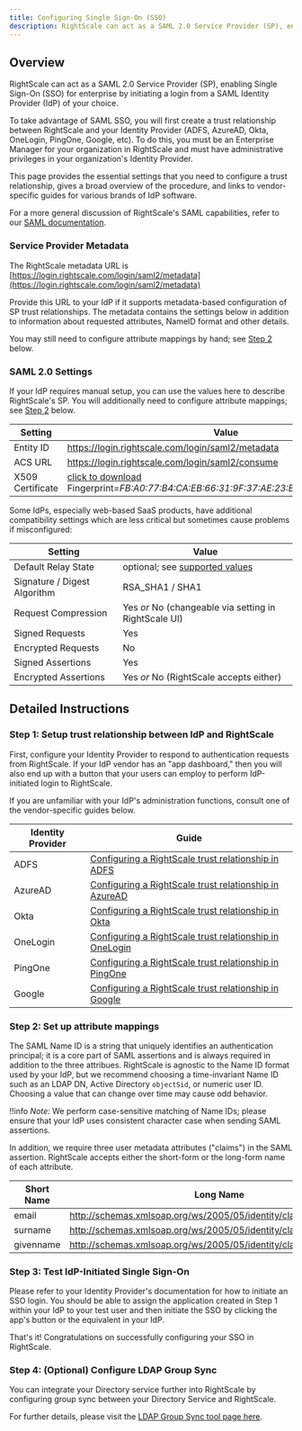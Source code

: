 ```yaml
---
title: Configuring Single Sign-On (SSO)
description: RightScale can act as a SAML 2.0 Service Provider (SP), enabling Single Sign-On (SSO) for enterprise by initiating a login from a SAML Identity Provider (IdP) of your choice.
---
```


## Overview

RightScale can act as a SAML 2.0 Service Provider (SP), enabling Single Sign-On (SSO) for enterprise by initiating a login from a SAML Identity Provider (IdP) of your choice.

To take advantage of SAML SSO, you will first create a trust relationship between RightScale and your Identity Provider (ADFS, AzureAD, Okta, OneLogin, PingOne, Google, etc). To do this, you must be an Enterprise Manager for your organization in RightScale and must have administrative privileges in your organization's Identity Provider.

This page provides the essential settings that you need to configure a trust relationship, gives a broad overview of the procedure, and links to vendor-specific guides for various brands of IdP software.

For a more general discussion of RightScale's SAML capabilities, refer to our [SAML documentation](../../saml.html).

### Service Provider Metadata

The RightScale metadata URL is [https://login.rightscale.com/login/saml2/metadata](https://login.rightscale.com/login/saml2/metadata)

Provide this URL to your IdP if it supports metadata-based configuration of SP trust relationships. The metadata contains the settings below in addition to information about requested attributes, NameID format and other details.

You may still need to configure attribute mappings by hand; see [Step 2](#detailed-instructions-step-2--set-up-attribute-mappings) below.

### SAML 2.0 Settings

If your IdP requires manual setup, you can use the values here to describe RightScale's SP. You will additionally need to configure attribute mappings; see [Step 2](#detailed-instructions-step-2--set-up-attribute-mappings) below.

| Setting          | Value                                                             |
| ---------------- | ----------------------------------------------------------------- |
| Entity ID        | https://login.rightscale.com/login/saml2/metadata                 |
| ACS URL          | https://login.rightscale.com/login/saml2/consume                  |
| X509 Certificate | [click to download](/platform/saml/login.rightscale.com-2023.pem)  Fingerprint=*FB:A0:77:B4:CA:EB:66:31:9F:37:AE:23:E1:42:92:21:A7:9B:48* |

Some IdPs, especially web-based SaaS products, have additional compatibility settings which are less critical but sometimes cause problems if misconfigured:

| Setting                       | Value                                                                              |
| ------------------            | ---------------------------------------------------------------------------------- |
| Default Relay State           | optional; see [supported values](/platform/saml/rightscale_saml_relay_states.html) |
| Signature / Digest Algorithm  | RSA_SHA1 / SHA1                                                                    |
| Request Compression           | Yes _or_ No (changeable via setting in RightScale UI)                              |
| Signed Requests               | Yes                                                                                |
| Encrypted Requests            | No                                                                                 |
| Signed Assertions             | Yes                                                                                |
| Encrypted Assertions          | Yes _or_ No (RightScale accepts either)                                            |


## Detailed Instructions

### Step 1: Setup trust relationship between IdP and RightScale

First, configure your Identity Provider to respond to authentication requests from RightScale. If your IdP vendor has an "app dashboard," then you will also end up with a button that your users can employ to perform IdP-initiated login to RightScale.

If you are unfamiliar with your IdP's administration functions, consult one of the vendor-specific guides below.

| Identity Provider | Guide                                                                                                                              |
| ----------------- | ---------------------------------------------------------------------------------------------------------------------------------- |
| ADFS              | [Configuring a RightScale trust relationship in ADFS](configuring_adfs_idp.html#creating-a-trust-relationship-in-adfs)             |
| AzureAD     | [Configuring a RightScale trust relationship in AzureAD](configuring_azuread_idp_arm.html#creating-a-trust-relationship-in-azuread)    |
| Okta              | [Configuring a RightScale trust relationship in Okta](configuring_okta_idp.html#creating-a-trust-relationship-in-okta)             |
| OneLogin          | [Configuring a RightScale trust relationship in OneLogin](configuring_onelogin_idp.html#creating-a-trust-relationship-in-onelogin) |
| PingOne           | [Configuring a RightScale trust relationship in PingOne](configuring_pingone_idp.html#creating-a-trust-relationship-in-pingone)    |
| Google            | [Configuring a RightScale trust relationship in Google](configuring_google_idp.html#creating-a-trust-relationship-in-google)    |

### Step 2: Set up attribute mappings

The SAML Name ID is a string that uniquely identifies an authentication principal; it is a core part of SAML assertions and is always required in addition to the three attribues. RightScale is agnostic to the Name ID format used by your IdP, but we recommend choosing a time-invariant Name ID such as an LDAP DN, Active Directory `objectSid`, or numeric user ID. Choosing a value that can change over time may cause odd behavior.

!!info *Note:* We perform case-sensitive matching of Name IDs; please ensure that your IdP uses consistent character case when sending SAML assertions.

In addition, we require three user metadata attributes ("claims") in the SAML assertion.  RightScale accepts either the short-form or the long-form name of each attribute.

| Short Name     | Long Name                                                          |
| -------------- | ---------                                                          |
| email          | http://schemas.xmlsoap.org/ws/2005/05/identity/claims/emailaddress |
| surname        | http://schemas.xmlsoap.org/ws/2005/05/identity/claims/surname      |
| givenname      | http://schemas.xmlsoap.org/ws/2005/05/identity/claims/givenname    |


### Step 3: Test IdP-Initiated Single Sign-On

Please refer to your Identity Provider's documentation for how to initiate an SSO login. You should be able to assign the application created in Step 1 within your IdP to your test user and then initiate the SSO by clicking the app's button or the equivalent in your IdP.

That's it! Congratulations on successfully configuring your SSO in RightScale.

### Step 4: (Optional) Configure LDAP Group Sync

You can integrate your Directory service further into RightScale by configuring group sync between your Directory Service and RightScale.

For further details, please visit the [LDAP Group Sync tool page here](/gov/reference/gov_ldap_group_sync.html).
